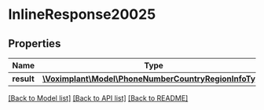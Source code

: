 # InlineResponse20025

## Properties
Name | Type | Description | Notes
------------ | ------------- | ------------- | -------------
**result** | [**\Voximplant\Model\PhoneNumberCountryRegionInfoType**](PhoneNumberCountryRegionInfoType.md) |  | [optional] 

[[Back to Model list]](../README.md#documentation-for-models) [[Back to API list]](../README.md#documentation-for-api-endpoints) [[Back to README]](../README.md)


